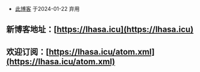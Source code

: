 * [此博客](https://achuanya.github.io) 于2024-01-22 弃用

## 新博客地址：[https://lhasa.icu](https://lhasa.icu)

## 欢迎订阅：[https://lhasa.icu/atom.xml](https://lhasa.icu/atom.xml)
